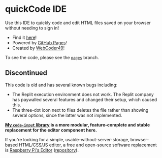 # quickCode IDE
Use this IDE to quickly code and edit HTML files saved on your browser without needing to sign in!


- Find it [here](https://webcoder49.github.io/quickCode)!
- Powered by [GitHub Pages](https://pages.github.com)!
- Created by [WebCoder49](https://webcoder49.wordpress.com)!

To see the code, please see the [`pages`](https://github.com/WebCoder49/quickCode/tree/pages) branch.

## Discontinued

This code is old and has several known bugs including:
- The Replit execution environment does not work. The Replit company has paywalled several features and changed their setup, which caused this.
- The three-dot icon next to files deletes the file rather than showing several options, since the latter was not implemented.

**[My `code-input` library](https://github.com/WebCoder49/code-input) is a more modular, feature-complete and stable replacement for the editor component here.**

If you're looking for a simple, usable-without-server-storage, browser-based HTML/CSS/JS editor, a free and open-source software replacement is [Raspberry Pi's Editor](https://editor.raspberrypi.org) ([repository](https://github.com/RaspberryPiFoundation/editor-ui)).
